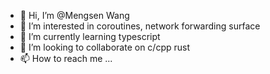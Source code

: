 - 👋 Hi, I’m @Mengsen Wang
- 👀 I’m interested in coroutines, network forwarding surface
- 🌱 I’m currently learning typescript
- 💞️ I’m looking to collaborate on c/cpp rust
- 📫 How to reach me ...

<!---
Mengsen-W/Mengsen-W is a ✨ special ✨ repository because its `README.md` (this file) appears on your GitHub profile.
You can click the Preview link to take a look at your changes.
--->
